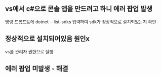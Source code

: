 vs에서 c#으로 콘솔 앱을 만드려고 하니 에러 팝업 발생
---
명령 프롬프트에 dotnet --list-sdks 입력하여 sdk가 정상적으로 설치되있는지 확인

정상적으로 설치되어있음 원인x
---
vs를 관리자 권한으로 실행

에러 팝업 미발생 - 해결
---
